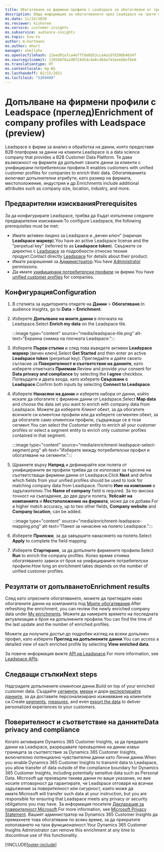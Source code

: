 ```yaml
---
title: Обогатяване на фирмени профили с Leadspace за обогатяване от трети страни
description: Обща информация за обогатяването чрез Leadspace на трети страни.
ms.date: 11/24/2020
ms.reviewer: kishorem
ms.service: customer-insights
ms.subservice: audience-insights
ms.topic: how-to
author: m-hartmann
ms.author: mhart
manager: shellyha
ms.openlocfilehash: 12eed91a7ca4ef7fde0d53cca4a1dfd398b4634f
ms.sourcegitcommit: 139548f8a2d0f24d54c4a6c404a743eeeb8ef8e0
ms.translationtype: HT
ms.contentlocale: bg-BG
ms.lasthandoff: 02/15/2021
ms.locfileid: "5269409"
---
```

# <a name="enrichment-of-company-profiles-with-leadspace-preview"></a><span data-ttu-id="933ad-103">Допълване на фирмени профили с Leadspace (преглед)</span><span class="sxs-lookup"><span data-stu-id="933ad-103">Enrichment of company profiles with Leadspace (preview)</span></span>

<span data-ttu-id="933ad-104">Leadspace е фирма за анализ и обработка на данни, която предоставя B2B платформа за данни на клиенти.</span><span class="sxs-lookup"><span data-stu-id="933ad-104">Leadspace is a data science company that provides a B2B Customer Data Platform.</span></span> <span data-ttu-id="933ad-105">Тя дава възможност на фирмите да допълнят своите данни за клиенти с унифицирани потребителски профили.</span><span class="sxs-lookup"><span data-stu-id="933ad-105">It enables customers with unified customer profiles for companies to enrich their data.</span></span> <span data-ttu-id="933ad-106">Обогатяванията включват допълнителни атрибути, като размер на фирмата, местоположение, индустрия и др.</span><span class="sxs-lookup"><span data-stu-id="933ad-106">Enrichments include additional attributes such as company size, location, industry, and more.</span></span>

## <a name="prerequisites"></a><span data-ttu-id="933ad-107">Предварителни изисквания</span><span class="sxs-lookup"><span data-stu-id="933ad-107">Prerequisites</span></span>

<span data-ttu-id="933ad-108">За да конфигурирате Leadspace, трябва да бъдат изпълнени следните предварителни изисквания:</span><span class="sxs-lookup"><span data-stu-id="933ad-108">To configure Leadspace, the following prerequisites must be met:</span></span>

- <span data-ttu-id="933ad-109">Имате активен лиценз за Leadspace и „вечен ключ” (наричан **Leadspace маркер**).</span><span class="sxs-lookup"><span data-stu-id="933ad-109">You have an active Leadspace license and the “perpetual key” (referred to as **Leadspace token**).</span></span> <span data-ttu-id="933ad-110">Свържете се директно с [Leadspace](https://www.leadspace.com/products/leadspace-on-demand/) за подробности относно техния продукт.</span><span class="sxs-lookup"><span data-stu-id="933ad-110">Contact directly [Leadspace](https://www.leadspace.com/products/leadspace-on-demand/) for details about their product.</span></span>
- <span data-ttu-id="933ad-111">Имате разрешения за [Администратор](permissions.md#administrator).</span><span class="sxs-lookup"><span data-stu-id="933ad-111">You have [Administrator](permissions.md#administrator) permissions.</span></span>
- <span data-ttu-id="933ad-112">Да имате [унифицирани потребителски профили](customer-profiles.md) за фирми.</span><span class="sxs-lookup"><span data-stu-id="933ad-112">You have [unified customer profiles](customer-profiles.md) for companies.</span></span>

## <a name="configuration"></a><span data-ttu-id="933ad-113">Конфигурация</span><span class="sxs-lookup"><span data-stu-id="933ad-113">Configuration</span></span>

1. <span data-ttu-id="933ad-114">В статията за аудиторията отидете на **Данни** > **Обогатяване**.</span><span class="sxs-lookup"><span data-stu-id="933ad-114">In audience insights, go to **Data** > **Enrichment**.</span></span>

1. <span data-ttu-id="933ad-115">Изберете **Допълване на моите данни** в плочката на Leadspace.</span><span class="sxs-lookup"><span data-stu-id="933ad-115">Select **Enrich my data** on the Leadspace tile.</span></span>

   :::image type="content" source="media/leadspace-tile.png" alt-text="Екранна снимка на плочката Leadspace.":::

1. <span data-ttu-id="933ad-117">Изберете **Първи стъпки** и след това въведете активен **Leadspace маркер** (вечен ключ).</span><span class="sxs-lookup"><span data-stu-id="933ad-117">Select **Get Started** and then enter an active **Leadspace token** (perpetual key).</span></span> <span data-ttu-id="933ad-118">Прегледайте и дайте своето съгласие за **Поверителност и съответствие на данните**, като изберете отметката **Приемам**.</span><span class="sxs-lookup"><span data-stu-id="933ad-118">Review and provide your consent for **Data privacy and compliance** by selecting the **I agree** checkbox.</span></span> <span data-ttu-id="933ad-119">Потвърдете и двата входа, като изберете **Свързване с Leadspace**.</span><span class="sxs-lookup"><span data-stu-id="933ad-119">Confirm both inputs by selecting **Connect to Leadspace**.</span></span>

1. <span data-ttu-id="933ad-120">Изберете **Нанасяне на данни** и изберете набора от данни, който искате да обогатите с фирмени данни от Leadspace.</span><span class="sxs-lookup"><span data-stu-id="933ad-120">Select **Map data** and choose the data set you want to enrich with company data from Leadspace.</span></span> <span data-ttu-id="933ad-121">Можете да изберете *Клиент* обект, за да обогатите всичките си клиентски профили или да изберете сегментен обект, за да обогатите само клиентски профили, съдържащи се в този сегмент.</span><span class="sxs-lookup"><span data-stu-id="933ad-121">You can select the *Customer* entity to enrich all your customer profiles or select a segment entity to enrich only customer profiles contained in that segment.</span></span>

   :::image type="content" source="media/enrichment-leadspace-select-segment.png" alt-text="Изберете между потребителски профил и обогатяване на сегменти.":::

1. <span data-ttu-id="933ad-123">Щракнете върху **Напред** и дефинирайте кои полета от унифицираните ви профили трябва да се използват за търсене на съответстващи фирмени данни от Leadspace.</span><span class="sxs-lookup"><span data-stu-id="933ad-123">Click **Next** and define which fields from your unified profiles should be used to look for matching company data from Leadspace.</span></span> <span data-ttu-id="933ad-124">Полето **Име на компания** е задължително.</span><span class="sxs-lookup"><span data-stu-id="933ad-124">The **Name of company** field is required.</span></span> <span data-ttu-id="933ad-125">За по-висока точност на съвпадение, до две други полета, **Уебсайт на компанията** и **Местоположение на фирмата**, може да се добави.</span><span class="sxs-lookup"><span data-stu-id="933ad-125">For a higher match accuracy, up to two other fields, **Company website** and **Company location**, can be added.</span></span>

   :::image type="content" source="media/enrichment-leadspace-mapping.png" alt-text="Панел за нанасяне на полето Leadspace.":::
   
1. <span data-ttu-id="933ad-127">Изберете **Приложи**, за да завършите нанасянето на полето.</span><span class="sxs-lookup"><span data-stu-id="933ad-127">Select **Apply** to complete the field mapping.</span></span>

1. <span data-ttu-id="933ad-128">Изберете **Стартиране**, за да допълните фирмените профили.</span><span class="sxs-lookup"><span data-stu-id="933ad-128">Select **Run** to enrich the company profiles.</span></span> <span data-ttu-id="933ad-129">Колко време отнема обогатяването зависи от броя на унифицираните потребителски профили.</span><span class="sxs-lookup"><span data-stu-id="933ad-129">How long an enrichment takes depends on the number of unified customer profiles.</span></span>

## <a name="enrichment-results"></a><span data-ttu-id="933ad-130">Резултати от допълването</span><span class="sxs-lookup"><span data-stu-id="933ad-130">Enrichment results</span></span>

<span data-ttu-id="933ad-131">След като опресните обогатяването, можете да прегледате ново обогатените данни на компанията под [Моите обогатявания](enrichment-hub.md).</span><span class="sxs-lookup"><span data-stu-id="933ad-131">After refreshing the enrichment, you can review the newly enriched company data under [My enrichments](enrichment-hub.md).</span></span> <span data-ttu-id="933ad-132">Можете да намерите времето на последната актуализация и броя на допълнените профили.</span><span class="sxs-lookup"><span data-stu-id="933ad-132">You can find the time of the last update and the number of enriched profiles.</span></span>

<span data-ttu-id="933ad-133">Можете да получите достъп до подробен изглед на всеки допълнен профил, като изберете **Преглед на допълнените данни**.</span><span class="sxs-lookup"><span data-stu-id="933ad-133">You can access a detailed view of each enriched profile by selecting **View enriched data**.</span></span>

<span data-ttu-id="933ad-134">За повече информация вижте [API на Leadspace](https://support.leadspace.com/hc/en-us/sections/201997649-API).</span><span class="sxs-lookup"><span data-stu-id="933ad-134">For more information, see [Leadspace APIs](https://support.leadspace.com/hc/en-us/sections/201997649-API).</span></span>

## <a name="next-steps"></a><span data-ttu-id="933ad-135">Следващи стъпки</span><span class="sxs-lookup"><span data-stu-id="933ad-135">Next steps</span></span>

<span data-ttu-id="933ad-136">Надградете допълнените клиентски данни.</span><span class="sxs-lookup"><span data-stu-id="933ad-136">Build on top of your enriched customer data.</span></span> <span data-ttu-id="933ad-137">Създайте [сегменти](segments.md), [мерки](measures.md) и дори [експортирайте данните](export-destinations.md), за да доставите персонализирано изживяване на клиентите си.</span><span class="sxs-lookup"><span data-stu-id="933ad-137">Create [segments](segments.md), [measures](measures.md), and even [export the data](export-destinations.md) to deliver personalized experiences to your customers.</span></span>

## <a name="data-privacy-and-compliance"></a><span data-ttu-id="933ad-138">Поверителност и съответствие на данните</span><span class="sxs-lookup"><span data-stu-id="933ad-138">Data privacy and compliance</span></span>

<span data-ttu-id="933ad-139">Когато активирате Dynamics 365 Customer Insights, за да предавате данни на Leadspace, разрешавате прехвърляне на данни извън границата за съответствие за Dynamics 365 Customer Insights, включително потенциално чувствителни данни като Лични данни.</span><span class="sxs-lookup"><span data-stu-id="933ad-139">When you enable Dynamics 365 Customer Insights to transmit data to Leadspace, you allow transfer of data outside of the compliance boundary for Dynamics 365 Customer Insights, including potentially sensitive data such as Personal Data.</span></span> <span data-ttu-id="933ad-140">Microsoft ще прехвърли такива данни по ваше указание, но вие носите отговорност да гарантирате, че Leadspace отговаря на всички задължения за поверителност или сигурност, които може да имате.</span><span class="sxs-lookup"><span data-stu-id="933ad-140">Microsoft will transfer such data at your instruction, but you are responsible for ensuring that Leadspace meets any privacy or security obligations you may have.</span></span> <span data-ttu-id="933ad-141">За информация посетете [Декларация за поверителност Microsoft](https://go.microsoft.com/fwlink/?linkid=396732).</span><span class="sxs-lookup"><span data-stu-id="933ad-141">For more information, see [Microsoft Privacy Statement](https://go.microsoft.com/fwlink/?linkid=396732).</span></span>
<span data-ttu-id="933ad-142">Вашият администратор на Dynamics 365 Customer Insights да премахнете това обогатяване по всяко време, за да прекратите използването на тази функционалност.</span><span class="sxs-lookup"><span data-stu-id="933ad-142">Your Dynamics 365 Customer Insights Administrator can remove this enrichment at any time to discontinue use of this functionality.</span></span>


[!INCLUDE[footer-include](../includes/footer-banner.md)]